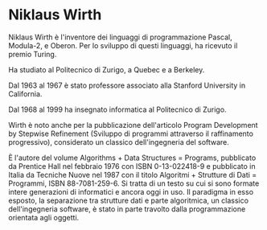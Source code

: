 # Niklaus Wirth

Niklaus Wirth è l'inventore dei linguaggi di programmazione Pascal, Modula-2, e Oberon. Per lo sviluppo di questi linguaggi, ha ricevuto il premio Turing.

Ha studiato al Politecnico di Zurigo, a Quebec e a Berkeley.

Dal 1963 al 1967 è stato professore associato alla Stanford University in California.

Dal 1968 al 1999 ha insegnato informatica al Politecnico di Zurigo.

Wirth è noto anche per la pubblicazione dell'articolo Program Development by Stepwise Refinement (Sviluppo di programmi attraverso il raffinamento progressivo), considerato un classico dell'ingegneria del software.

È l'autore del volume Algorithms + Data Structures = Programs, pubblicato da Prentice Hall nel febbraio 1976 con ISBN 0-13-022418-9 e pubblicato in Italia da Tecniche Nuove nel 1987 con il titolo Algoritmi + Strutture di Dati = Programmi, ISBN 88-7081-259-6. Si tratta di un testo su cui si sono formate intere generazioni di informatici e ancora oggi in uso. Il paradigma in esso esposto, la separazione tra strutture dati e parte algoritmica, un classico dell'ingegneria software, è stato in parte travolto dalla programmazione orientata agli oggetti.